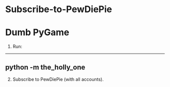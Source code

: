 # Subscribe-to-PewDiePie
Dumb PyGame
===========
1. Run:
-------
python -m the_holly_one
-----------------------
2. Subscribe to PewDiePie (with all accounts).
